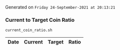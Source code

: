 Generated on `Friday 24-September-2021 at 20:13:21`

### Current to Target Coin Ratio
`current_coin_ratio.sh`

Date|Current|Target|Ratio
---|---|---|---
